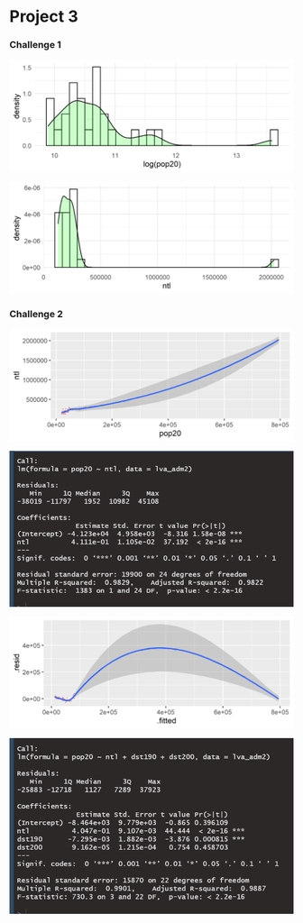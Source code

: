 # Project 3

### Challenge 1


![](lva_density_pop.png)

![](lva_density_ntl.png)


### Challenge 2


![](lva_ntl_pop.png)

![](ntl_pop_summary.png)

![](lva_resid_fit.png)

![](resid_fit_summary.png)
